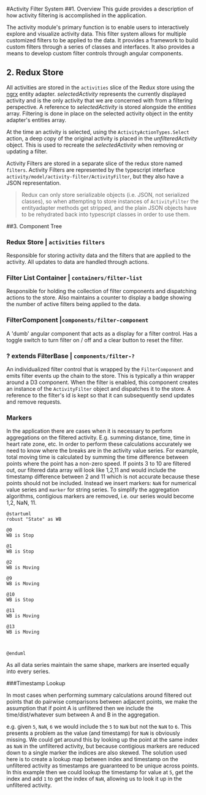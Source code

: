 #Activity Filter System
##1. Overview
This guide provides a description of how activity filtering is accomplished in the application. 

The activity module's primary function is to enable users to interactively explore and visualize activity data.  This filter system allows for multiple customized filters to be applied to the data. It provides a framework to build custom filters through a series of classes and interfaces.  It also provides a means to develop custom filter controls through angular components.

## 2. Redux Store

All activities are stored in the `activities` slice of the Redux store using the [ngrx](https://github.com/ngrx/platform) entity adapter.  *selectedActivity* represents the currently displayed activity and is the only activity that we are concerned with from a filtering perspective.  A reference to *selectedActivity* is stored alongside the *entities* array. Filtering is done in place on the selected activity object in the entity adapter's entities array.  

At the time an activity is selected, using the `ActivityActionTypes.Select` action, a deep copy of the original activity is placed in the *unfilteredActivity* object.  This is used to recreate the *selectedActivity* when removing or updating a filter.

Activity Filters are stored in a separate slice of the redux store named `filters`.  Activity Filters are represented by the typescript interface `activity/model/activity-filter/ActivityFilter`, but they also have a JSON representation.  

>Redux can only store serializable objects (i.e. JSON, not serialized classes), so when attempting to store instances of `ActivityFilter` the entityadapter methods get stripped, and the plain JSON objects have to be rehydrated back into typescript classes in order to use them.  

##3. Component Tree

### Redux Store  | `activities`  `filters` 
Responsible for storing activity data and the filters that are applied to the activity.  All updates to data are handled through actions.
  
 
### Filter List Container | `containers/filter-list`
 Responsible for holding the collection of filter components and dispatching actions to the store.  Also maintains a counter to display a badge showing the number of active filters being applied to the data.
 
### FilterComponent |`components/filter-component`
A 'dumb' angular component that acts as a display for a filter control.  Has a toggle switch to turn filter on / off and a clear button to reset the filter.

 
### ? extends FilterBase |  `components/filter-?`
An individualized filter control that is wrapped by the `FilterComponent` and emits filter events up the chain to the store.  This is typically a thin wrapper around a D3 component.  When the filter is enabled, this component creates an instance of the `ActivityFilter` object and dispatches it to the store.  A reference to the filter's id is kept so that it can subsequently send updates and remove requests.


### Markers

In the application there are cases when it is necessary to perform aggregations on the filtered activity.  E.g. summing distance, time, time in heart rate zone, etc. In order to perform these calculations accurately we need to know where the breaks are in the activity value series.  For example, total moving time is calculated by summing the time difference between points where the point has a non-zero speed.  If points 3 to 10 are filtered out, our filtered data array
will look like 1,2,11 and would include the timestamp difference between 2 and 11 which is not accurate because these points should not be included.  Instead we insert markers: `NaN` for numerical value series and `marker` for string series.  To simplify the aggregation algorithms, contigious markers are removed, i.e. our series would become 1,2, NaN, 11.
 
 ```puml
 @startuml
 robust "State" as WB

 @0 
 WB is Stop
 
 @1
 WB is Stop
 
 @2
 WB is Moving
  
 @9 
 WB is Moving
 
 @10 
 WB is Stop
 
 @11
 WB is Moving
 
 @13 
 WB is Moving
 
  
 
 @enduml
 ```
 
 As all data series maintain the same shape, markers are inserted equally into every series.
 
 ###Timestamp Lookup
 
 In most cases when performing summary calculations around filtered out points that do pairwise comparisons between adjacent points, we make the assumption that if point A is unfiltered then we include the time/dist/whatever sum between A and B in the aggregation.  
 
 e.g. given `5`, `NaN`, `6`  we would include the `5` to `NaN` but not the `NaN` to `6`.  This presents a problem as the value (and timestamp) for `NaN` is obviously missing.  We could get around this by looking up the point at the same index as `NaN` in the unfiltered activity, but because contigious markers are reduced down to a single marker the indices are also skewed.
 The solution used here is to create a lookup map between index and timestamp on the unfiltered activity as timestamps are guaranteed to be unique across points.  In this example then we could lookup the timestamp for value at `5`, get the index and add `1` to get the index of `NaN`, allowing us to look it up in the unfiltered activity.
  
 
 
